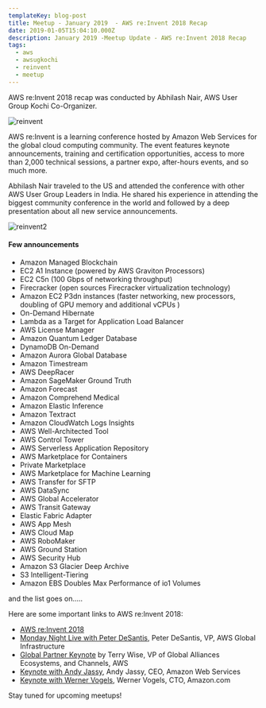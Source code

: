 ```yaml
---
templateKey: blog-post
title: Meetup - January 2019  - AWS re:Invent 2018 Recap
date: 2019-01-05T15:04:10.000Z
description: January 2019 -Meetup Update - AWS re:Invent 2018 Recap
tags:
  - aws
  - awsugkochi
  - reinvent
  - meetup
---
```


AWS re:Invent 2018 recap was conducted by Abhilash Nair, AWS User Group Kochi Co-Organizer.

![reinvent](/img/awsugkochi-meetup-jan-2019-01.jpg)

AWS re:Invent is a learning conference hosted by Amazon Web Services for the global cloud computing community. The event features keynote announcements, training and certification opportunities, access to more than 2,000 technical sessions, a partner expo, after-hours events, and so much more.  


Abhilash Nair traveled to the US and attended the conference with other AWS User Group Leaders in India. He shared his experience in attending the biggest community conference in the world and followed by a deep presentation about all new service announcements.  

![reinvent2](/img/awsugkochi-meetup-jan-2019-02.jpg)


#### Few announcements

- Amazon Managed Blockchain
- EC2 A1 Instance (powered by AWS Graviton Processors)
- EC2 C5n (100 Gbps of networking throughput)
- Firecracker (open sources Firecracker virtualization technology)
- Amazon EC2 P3dn instances (faster networking, new processors, doubling of GPU memory and additional vCPUs )
- On-Demand Hibernate
- Lambda as a Target for Application Load Balancer
- AWS License Manager
- Amazon Quantum Ledger Database
- DynamoDB On-Demand
- Amazon Aurora Global Database
- Amazon Timestream
- AWS DeepRacer
- Amazon SageMaker Ground Truth
- Amazon Forecast
- Amazon Comprehend Medical
- Amazon Elastic Inference
- Amazon Textract
- Amazon CloudWatch Logs Insights
- AWS Well-Architected Tool
- AWS Control Tower
- AWS Serverless Application Repository
- AWS Marketplace for Containers
- Private Marketplace
- AWS Marketplace for Machine Learning
- AWS Transfer for SFTP
- AWS DataSync
- AWS Global Accelerator
- AWS Transit Gateway
- Elastic Fabric Adapter
- AWS App Mesh
- AWS Cloud Map
- AWS RoboMaker
- AWS Ground Station
- AWS Security Hub
- Amazon S3 Glacier Deep Archive
- S3 Intelligent-Tiering
- Amazon EBS Doubles Max Performance of io1 Volumes

and the list goes on.....


Here are some important links to AWS re:Invent 2018:

- [AWS re:Invent 2018](https://aws.amazon.com/new/reinvent/)
- [Monday Night Live with Peter DeSantis](https://www.youtube.com/watch?v=mDNHK-SzXEM&feature=youtu.be), Peter DeSantis, VP, AWS Global Infrastructure
- [Global Partner Keynote](https://www.youtube.com/watch?v=7NJs7CsstHc&feature=youtu.be) by Terry Wise, VP of Global Alliances Ecosystems, and Channels, AWS
- [Keynote with Andy Jassy](https://www.youtube.com/watch?v=ZOIkOnW640A&feature=youtu.be), Andy Jassy, CEO, Amazon Web Services
- [Keynote with Werner Vogels](https://www.youtube.com/watch?v=femopq3JWJg&feature=youtu.be), Werner Vogels, CTO, Amazon.com


Stay tuned for upcoming meetups! 
